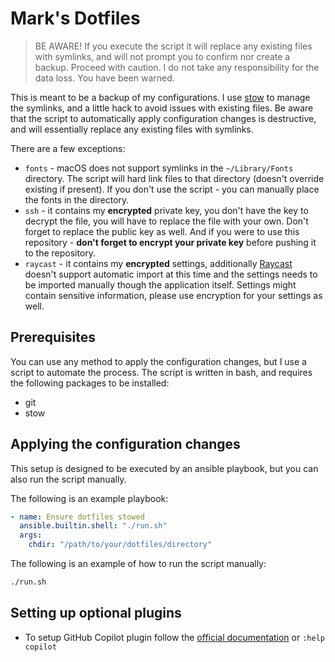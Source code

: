 # Mark's Dotfiles

> BE AWARE! If you execute the script it will replace any existing files with symlinks, and will not prompt you to confirm nor create a backup. Proceed with caution. I do not take any responsibility for the data loss. You have been warned.

This is meant to be a backup of my configurations.
I use [stow][stow] to manage the symlinks, and a little hack to avoid issues with existing files. Be aware that the script to automatically apply configuration changes is destructive, and will essentially replace any existing files with symlinks.

There are a few exceptions:
- `fonts` - macOS does not support symlinks in the `~/Library/Fonts` directory. The script will hard link files to that directory (doesn't override existing if present). If you don't use the script - you can manually place the fonts in the directory.
- `ssh` - it contains my **encrypted** private key, you don't have the key to decrypt the file, you will have to replace the file with your own. Don't forget to replace the public key as well. And if you were to use this repository - **don't forget to encrypt your private key** before pushing it to the repository.
- `raycast` - it contains my **encrypted** settings, additionally [Raycast][raycast] doesn't support automatic import at this time and the settings needs to be imported manually though the application itself. Settings might contain sensitive information, please use encryption for your settings as well.

## Prerequisites
You can use any method to apply the configuration changes, but I use a script to automate the process. The script is written in bash, and requires the following packages to be installed:
- git
- stow

## Applying the configuration changes

This setup is designed to be executed by an ansible playbook, but you can also run the script manually.

The following is an example playbook:
```yaml
- name: Ensure dotfiles stowed
  ansible.builtin.shell: "./run.sh"
  args:
    chdir: "/path/to/your/dotfiles/directory"
```

The following is an example of how to run the script manually:
```bash
./run.sh
```

[stow]: https://www.gnu.org/software/stow/
[raycast]: https://www.raycast.com/

## Setting up optional plugins
- To setup GitHub Copilot plugin follow the [official documentation](https://github.com/github/copilot.vim) or `:help copilot`

